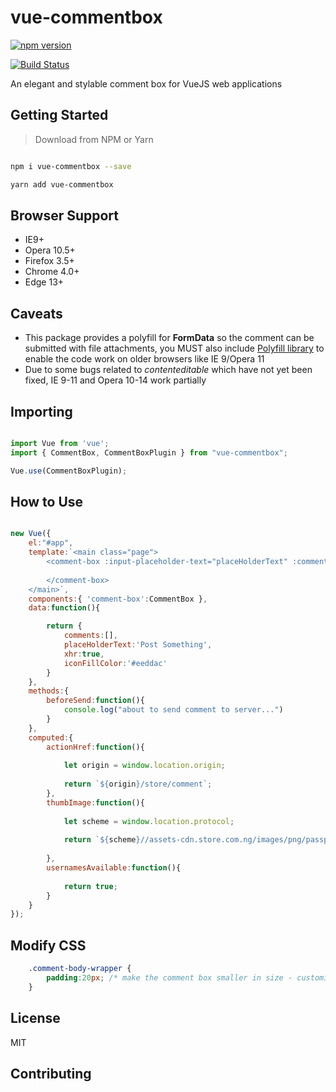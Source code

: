 # vue-commentbox

[![npm version](https://badge.fury.io/js/vue-commentbox.svg)](https://badge.fury.io/js/vue-commentbox)

[![Build Status](https://travis-ci.org/synergixe/vue-commentbox.svg?branch=master)](https://travis-ci.org/synergixe/vue-commentbox)

An elegant and stylable comment box for VueJS web applications

## Getting Started

> Download from NPM or Yarn

```bash

npm i vue-commentbox --save

yarn add vue-commentbox

```

## Browser Support

- IE9+
- Opera 10.5+
- Firefox 3.5+
- Chrome 4.0+
- Edge 13+

## Caveats

- This package provides a polyfill for **FormData** so the comment can be submitted with file attachments, you MUST also include [Polyfill library](https://polyfill.io) to enable the code work on older browsers like IE 9/Opera 11
- Due to some bugs related to _contenteditable_ which have not yet been fixed, IE 9-11 and Opera 10-14 work partially 

## Importing

```js

import Vue from 'vue';
import { CommentBox, CommentBoxPlugin } from "vue-commentbox";

Vue.use(CommentBoxPlugin);

```

## How to Use

```js

new Vue({
	el:"#app",
	template:`<main class="page">
		<comment-box :input-placeholder-text="placeHolderText" :comments="comments" :context-author="'Dauda Adeboye'" :context-avatar-thumb="thumbImage" :box-action="actionHref" use-xhr="xhr" v-on:beforesend="beforeSend">
   		
   		</comment-box>
	</main>`,
	components:{ 'comment-box':CommentBox },
	data:function(){

		return {
			comments:[],
			placeHolderText:'Post Something',
			xhr:true,
			iconFillColor:'#eeddac'
		}
	},
	methods:{
		beforeSend:function(){
			console.log("about to send comment to server...")
		}
	},
	computed:{
		actionHref:function(){
		
			let origin = window.location.origin;
		
			return `${origin}/store/comment`;
		},
		thumbImage:function(){
		
			let scheme = window.location.protocol;
			
			return `${scheme}//assets-cdn.store.com.ng/images/png/passport.jpg`
		
		},
		usernamesAvailable:function(){
		
			return true;
		}
	}
});

```

## Modify CSS

```css
	.comment-body-wrapper {
		padding:20px; /* make the comment box smaller in size - customization */
	}
```

## License

MIT

## Contributing